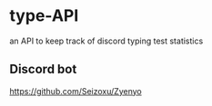 # type-API
an API to keep track of discord typing test statistics 

## Discord bot
https://github.com/Seizoxu/Zyenyo
